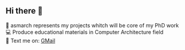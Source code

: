 ## Hi there 👋
🚀 asmarch represents my projects whitch will be core of my PhD work    
💻 Produce educational materials in Computer Architecture field    
📧 Text me on: [GMail](mailto:vrstanchev@gmail.com)

